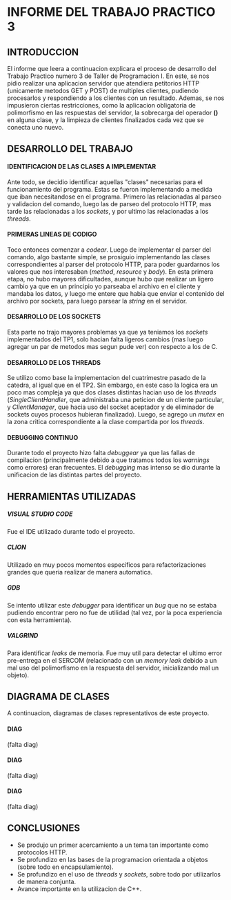 # INFORME DEL TRABAJO PRACTICO 3

## INTRODUCCION

El informe que leera a continuacion explicara el proceso de desarrollo del Trabajo Practico numero 3 de Taller de Programacion I.
En este, se nos pidio realizar una aplicacion servidor que atendiera petitorios HTTP (unicamente metodos GET y POST) de multiples clientes, pudiendo procesarlos y respondiendo a los clientes con un resultado.
Ademas, se nos impusieron ciertas restricciones, como la aplicacion obligatoria de polimorfismo en las respuestas del servidor, la sobrecarga del operador **()** en alguna clase, y la limpieza de clientes finalizados cada vez que se conecta uno nuevo.

## DESARROLLO DEL TRABAJO

#### IDENTIFICACION DE LAS CLASES A IMPLEMENTAR

Ante todo, se decidio identificar aquellas "clases" necesarias para el funcionamiento del programa. Estas se fueron implementando a medida que iban necesitandose en el programa. Primero las relacionadas al parseo y validacion del comando, luego las de parseo del protocolo HTTP, mas tarde las relacionadas a los *sockets*, y por ultimo las relacionadas a los *threads*.

#### PRIMERAS LINEAS DE CODIGO

Toco entonces comenzar a _codear_. Luego de implementar el parser del comando, algo bastante simple, se prosiguio implementando las clases correspondientes al parser del protocolo HTTP, para poder guardarnos los valores que nos interesaban (*method*, *resource* y *body*).
En esta primera etapa, no hubo mayores dificultades, aunque hubo que realizar un ligero cambio ya que en un principio yo parseaba el archivo en el cliente y mandaba los datos, y luego me entere que habia que enviar el contenido del archivo por sockets, para luego parsear la *string* en el servidor.

#### DESARROLLO DE LOS SOCKETS 

Esta parte no trajo mayores problemas ya que ya teniamos los *sockets* implementados del TP1, solo hacian falta ligeros cambios (mas luego agregar un par de metodos mas segun pude ver) con respecto a los de C.

#### DESARROLLO DE LOS THREADS

Se utilizo como base la implementacion del cuatrimestre pasado de la catedra, al igual que en el TP2. Sin embargo, en este caso la logica era un poco mas compleja ya que dos clases distintas hacian uso de los *threads* (*SingleClientHandler*, que administraba una peticion de un cliente particular, y *ClientManager*, que hacia uso del socket aceptador y de eliminador de sockets cuyos procesos hubieran finalizado).
Luego, se agrego un _mutex_ en la zona critica correspondiente a la clase compartida por los _threads_.

#### DEBUGGING CONTINUO

Durante todo el proyecto hizo falta _debuggear_ ya que las fallas de compilacion (principalmente debido a que tratamos todos los _warnings_ como errores) eran frecuentes. El _debugging_ mas intenso se dio durante la unificacion de las distintas partes del proyecto.

## HERRAMIENTAS UTILIZADAS

##### VISUAL STUDIO CODE

Fue el IDE utilizado durante todo el proyecto.

##### CLION

Utilizado en muy pocos momentos especificos para refactorizaciones grandes que queria realizar de manera automatica.

##### GDB

Se intento utilizar este _debugger_ para identificar un _bug_ que no se estaba pudiendo encontrar pero no fue de utilidad (tal vez, por la poca experiencia con esta herramienta).

##### VALGRIND

Para identificar _leaks_ de memoria. Fue muy util para detectar el ultimo error pre-entrega en el SERCOM (relacionado con un *memory leak* debido a un mal uso del polimorfismo en la respuesta del servidor, inicializando mal un objeto).

## DIAGRAMA DE CLASES

A continuacion, diagramas de clases representativos de este proyecto.

#### DIAG

(falta diag)

#### DIAG

(falta diag)

#### DIAG

(falta diag)


## CONCLUSIONES

- Se produjo un primer acercamiento a un tema tan importante como protocolos HTTP.
- Se profundizo en las bases de la programacion orientada a objetos (sobre todo en encapsulamiento).
- Se profundizo en el uso de *threads* y *sockets*, sobre todo por utilizarlos de manera conjunta.
- Avance importante en la utilizacion de C++.
